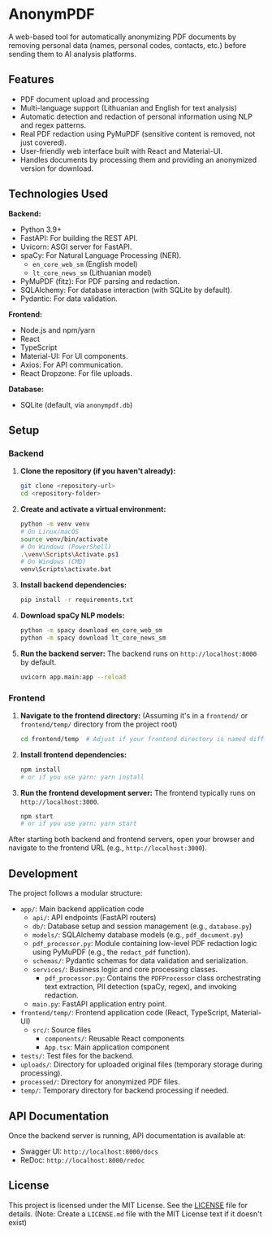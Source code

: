 # AnonymPDF

A web-based tool for automatically anonymizing PDF documents by removing personal data (names, personal codes, contacts, etc.) before sending them to AI analysis platforms.

## Features

- PDF document upload and processing
- Multi-language support (Lithuanian and English for text analysis)
- Automatic detection and redaction of personal information using NLP and regex patterns.
- Real PDF redaction using PyMuPDF (sensitive content is removed, not just covered).
- User-friendly web interface built with React and Material-UI.
- Handles documents by processing them and providing an anonymized version for download.

## Technologies Used

**Backend:**
- Python 3.9+
- FastAPI: For building the REST API.
- Uvicorn: ASGI server for FastAPI.
- spaCy: For Natural Language Processing (NER).
  - `en_core_web_sm` (English model)
  - `lt_core_news_sm` (Lithuanian model)
- PyMuPDF (fitz): For PDF parsing and redaction.
- SQLAlchemy: For database interaction (with SQLite by default).
- Pydantic: For data validation.

**Frontend:**
- Node.js and npm/yarn
- React
- TypeScript
- Material-UI: For UI components.
- Axios: For API communication.
- React Dropzone: For file uploads.

**Database:**
- SQLite (default, via `anonympdf.db`)

## Setup

### Backend

1. **Clone the repository (if you haven't already):**
   ```bash
   git clone <repository-url>
   cd <repository-folder>
   ```

2. **Create and activate a virtual environment:**
   ```bash
   python -m venv venv
   # On Linux/macOS
   source venv/bin/activate
   # On Windows (PowerShell)
   .\venv\Scripts\Activate.ps1
   # On Windows (CMD)
   venv\Scripts\activate.bat
   ```

3. **Install backend dependencies:**
   ```bash
   pip install -r requirements.txt
   ```

4. **Download spaCy NLP models:**
   ```bash
   python -m spacy download en_core_web_sm
   python -m spacy download lt_core_news_sm
   ```

5. **Run the backend server:**
   The backend runs on `http://localhost:8000` by default.
   ```bash
   uvicorn app.main:app --reload
   ```

### Frontend

1. **Navigate to the frontend directory:**
   (Assuming it's in a `frontend/` or `frontend/temp/` directory from the project root)
   ```bash
   cd frontend/temp  # Adjust if your frontend directory is named differently
   ```

2. **Install frontend dependencies:**
   ```bash
   npm install
   # or if you use yarn: yarn install
   ```

3. **Run the frontend development server:**
   The frontend typically runs on `http://localhost:3000`.
   ```bash
   npm start
   # or if you use yarn: yarn start
   ```

After starting both backend and frontend servers, open your browser and navigate to the frontend URL (e.g., `http://localhost:3000`).

## Development

The project follows a modular structure:

- `app/`: Main backend application code
  - `api/`: API endpoints (FastAPI routers)
  - `db/`: Database setup and session management (e.g., `database.py`)
  - `models/`: SQLAlchemy database models (e.g., `pdf_document.py`)
  - `pdf_processor.py`: Module containing low-level PDF redaction logic using PyMuPDF (e.g., the `redact_pdf` function).
  - `schemas/`: Pydantic schemas for data validation and serialization.
  - `services/`: Business logic and core processing classes.
    - `pdf_processor.py`: Contains the `PDFProcessor` class orchestrating text extraction, PII detection (spaCy, regex), and invoking redaction.
  - `main.py`: FastAPI application entry point.
- `frontend/temp/`: Frontend application code (React, TypeScript, Material-UI)
  - `src/`: Source files
    - `components/`: Reusable React components
    - `App.tsx`: Main application component
- `tests/`: Test files for the backend.
- `uploads/`: Directory for uploaded original files (temporary storage during processing).
- `processed/`: Directory for anonymized PDF files.
- `temp/`: Temporary directory for backend processing if needed.

## API Documentation

Once the backend server is running, API documentation is available at:
- Swagger UI: `http://localhost:8000/docs`
- ReDoc: `http://localhost:8000/redoc`

## License

This project is licensed under the MIT License. See the [LICENSE](LICENSE.md) file for details.
(Note: Create a `LICENSE.md` file with the MIT License text if it doesn't exist) 
